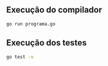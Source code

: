 ## Execução do compilador

```sh
go run programa.go
```

## Execução dos testes

```sh
go test -v
```